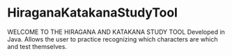 # HiraganaKatakanaStudyTool

WELCOME TO THE HIRAGANA AND KATAKANA STUDY TOOL
Developed in Java.
Allows the user to practice recognizing which characters are which and test themselves.
